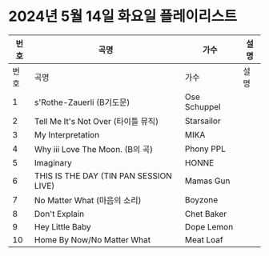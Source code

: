 # 2024년 5월 14일 화요일 플레이리스트

| 번호 | 곡명 | 가수 | 설명 |
|------|------|------|------|
| 번호 | 곡명 | 가수 | 설명 |
| 1 | s'Rothe-Zauerli (B기도문) | Ose Schuppel |  |
| 2 | Tell Me It's Not Over (타이틀 뮤직) | Starsailor |  |
| 3 | My Interpretation | MIKA |  |
| 4 | Why iii Love The Moon. (B의 곡) | Phony PPL |  |
| 5 | Imaginary | HONNE |  |
| 6 | THIS IS THE DAY (TIN PAN SESSION LIVE) | Mamas Gun |  |
| 7 | No Matter What (마음의 소리) | Boyzone |  |
| 8 | Don't Explain | Chet Baker |  |
| 9 | Hey Little Baby | Dope Lemon |  |
| 10 | Home By Now/No Matter What | Meat Loaf |  |
